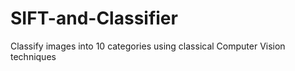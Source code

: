 # SIFT-and-Classifier
Classify images into 10 categories using classical Computer Vision techniques
